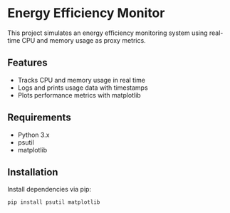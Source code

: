 # Energy Efficiency Monitor

This project simulates an energy efficiency monitoring system using real-time CPU and memory usage as proxy metrics.

## Features
- Tracks CPU and memory usage in real time
- Logs and prints usage data with timestamps
- Plots performance metrics with matplotlib

## Requirements
- Python 3.x
- psutil
- matplotlib

## Installation
Install dependencies via pip:

```bash
pip install psutil matplotlib
